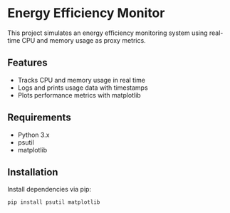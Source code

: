 # Energy Efficiency Monitor

This project simulates an energy efficiency monitoring system using real-time CPU and memory usage as proxy metrics.

## Features
- Tracks CPU and memory usage in real time
- Logs and prints usage data with timestamps
- Plots performance metrics with matplotlib

## Requirements
- Python 3.x
- psutil
- matplotlib

## Installation
Install dependencies via pip:

```bash
pip install psutil matplotlib
